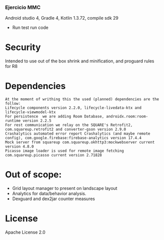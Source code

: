 ### Ejercicio MMC
Android studio 4, Gradle 4, Kotlin 1.3.72, compile sdk 29

- Run test
        run code

# Security
   Intended to use out of the box shrink and minification, and proguard rules for R8

# Dependencies
    At the moment of writhing this the used (planned) dependencies are the follow:
    Lifecycle components version 2.2.0, lifecycle-livedata-ktx and lifecycle-viewmodel-ktx
    For persistence  we are adding Room Database, androidx.room:room-runtime version 2.2.5
    For rest communication we relay on the SQUARE's Retrofit2, com.squareup.retrofit2 and converter-gson version 2.9.0
    Crashalytics automated error report Crashalytics (and maybe remote config), com.google.firebase:firebase-analytics version 17.4.4
    Mock server from squareup com.squareup.okhttp3:mockwebserver current version 4.8.0
    Picasso image loader is used for remote image fetching com.squareup.picasso current version 2.71828

# Out of scope:
   - Grid layout manager to present on landscape layout
   - Analytics for data/behavior analysis.
   - Dexguard and dex2jar counter measures

# License
  Apache License 2.0